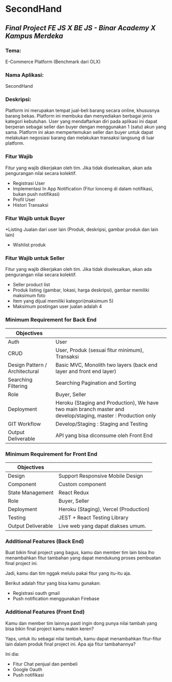# SecondHand
## _Final Project FE JS X BE JS - Binar Academy X Kampus Merdeka_

### Tema:
E-Commerce Platform (Benchmark dari OLX)

### Nama Aplikasi:
SecondHand

### Deskripsi:
Platform ini merupakan tempat jual-beli barang secara online, khususnya barang bekas. Platform ini membuka dan menyediakan berbagai jenis
kategori kebutuhan. User yang mendaftarkan diri pada aplikasi ini dapat berperan sebagai seller dan buyer dengan menggunakan 1 (satu) akun
yang sama. Platform ini akan mempertemukan seller dan buyer untuk dapat melakukan negosiasi barang dan melakukan transaksi langsung di luar
platform.

### Fitur Wajib
Fitur yang wajib dikerjakan oleh tim. Jika tidak diselesaikan, akan ada
pengurangan nilai secara kolektif.
- Registrasi User
- Implementasi In App Notification (Fitur lonceng di dalam notifikasi, bukan push notifikasi)
- Profil User
- Histori Transaksi

### Fitur Wajib untuk Buyer
*Listing Jualan dari user lain (Produk, deskripsi, gambar produk dan lain
lain)
- Wishlist produk

### Fitur Wajib untuk Seller
Fitur yang wajib dikerjakan oleh tim. Jika tidak diselesaikan, akan ada
pengurangan nilai secara kolektif.
- Seller product list
- Produk listing (gambar, lokasi, harga deskripsi), gambar memiliki maksimum foto
- Item yang dijual memiliki kategori(maksimum 5)
- Maksimum postingan user jualan adalah 4

### Minimum Requirement for Back End

| Objectives |  |
| ------ | ------ |
| Auth | User |
| CRUD | User, Produk (sesuai fitur minimum), Transaksi |
| Design Pattern / Architectural | Basic MVC, Monolith two layers (back end layer and front end layer) |
| Searching Filtering | Searching Pagination and Sorting |
| Role | Buyer, Seller |
| Deployment | Heroku (Staging and Production), We have two main branch master and develop/staging, master : Production only |
| GIT Workflow | Develop/Staging : Staging and Testing |
| Output Deliverable | API yang bisa diconsume oleh Front End |

### Minimum Requirement for Front End

| Objectives |  |
| ------ | ------ |
| Design | Support Responsive Mobile Design |
| Component | Custom component |
| State Management | React Redux |
| Role | Buyer, Seller |
| Deployment | Heroku (Staging), Vercel (Production) |
| Testing | JEST + React Testing Library |
| Output Deliverable | Live web yang dapat diakses umum. |

### Additional Features (Back End)
Buat bikin final project yang bagus, kamu dan member tim lain bisa lho
menambahkan fitur tambahan yang dapat mendukung proses pembuatan
final project ini.

Jadi, kamu dan tim nggak melulu pakai fitur yang itu-itu aja.

Berikut adalah fitur yang bisa kamu gunakan:
- Registrasi oauth gmail
- Push notification menggunakan Firebase

### Additional Features (Front End)
Kamu dan member tim lainnya pasti ingin dong punya nilai tambah yang
bisa bikin final project kamu makin keren?

Yaps, untuk itu sebagai nilai tambah, kamu dapat menambahkan fitur-fitur
lain dalam produk final project ini. Apa aja fitur tambahannya?

Ini dia:
- Fitur Chat penjual dan pembeli
- Google Oauth
- Push notifikasi
